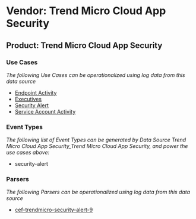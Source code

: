 Vendor: Trend Micro Cloud App Security
======================================
Product: Trend Micro Cloud App Security
---------------------------------------

### Use Cases

_The following Use Cases can be operationalized using log data from this data source_

* [Endpoint Activity](../UseCases/usecase_endpoint_activity.md)
* [Executives](../UseCases/usecase_executives.md)
* [Security Alert](../UseCases/usecase_security_alert.md)
* [Service Account Activity](../UseCases/usecase_service_account_activity.md)


### Event Types

_The following list of Event Types can be generated by Data Source Trend Micro Cloud App Security_Trend Micro Cloud App Security, and power the use cases above:_

- security-alert


### Parsers

_The following Parsers can be operationalized using log data from this data source_

* [cef-trendmicro-security-alert-9](../Parsers/parserContent_cef-trendmicro-security-alert-9.md)
